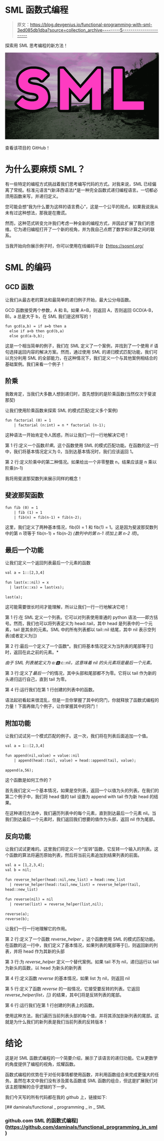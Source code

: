 # SML 函数式编程

> 原文：<https://blog.devgenius.io/functional-programming-with-sml-3ed085db1dba?source=collection_archive---------5----------------------->

探索用 SML 思考编程的新方法！

[![](img/c6d951b04d4c7b292c24f89f65999b56.png)](https://github.com/daminals/functional_programming_in_sml)

查看该项目的 GitHub！

# 为什么要麻烦 SML？

有一些特定的编程方式挑战着我们思考编写代码的方式。对我来说，SML 已经偏离了常规。标准元语言*(新泽西语法)*是一种完全函数式递归编程语言。一切都必须用函数来写，并递归定义。

您可能会想“我为什么要为这样的语言费心”，这是一个公平的观点。如果我说我从未有过这种想法，那我是在撒谎。

然而，这种范式转变允许我们考虑一种全新的编程方式，并因此扩展了我们的思维。它为递归编程打开了一个新的视角，并为我自己点燃了数学和计算之间的联系。

当我开始向你展示例子时，你可以使用在线编码平台【https://sosml.org/ 

# SML 的编码

## GCD 函数

让我们从最古老的算法和最简单的递归例子开始，最大公分母函数。

GCD 函数接受两个参数，A 和 B。如果 A=B，则返回 A，否则返回 GCD(A-B，B)。a 总是大于 b，在 SML 我们是这样写的！

```
fun gcd(a,b) = if a=b then a
  else if a<b then gcd(b,a)
  else gcd(a-b,b);
```

这是一个相当简单的例子，我们在 SML 定义了一个案例，并找到了一个使用 if 语句选择返回内容的解决方案。然而，通过使用 SML 的递归模式匹配功能，我们可以充分利用 SML 的全部能力，在这种情况下，我们定义一个与其他案例相结合的基础案例。我们来看一个例子！

## 阶乘

我敢肯定，当我们大多数人想到递归时，首先想到的是阶乘函数(当然仅次于斐波那契)

让我们使用阶乘函数来探索 SML 的模式匹配(定义多个案例)

```
fun factorial (0) = 1
    | factorial (n:int) = n * factorial (n-1);
```

这种语法一开始肯定令人困惑，所以让我们一行一行地解决它吧！

第 1 行:定义一个函数*阶乘*。这个函数使用 SML 的模式匹配功能。在函数的这一行中，我们将基本情况定义为 0，当到达基本情况时，我们应该返回 1。

第 2 行:定义阶乘中的第二种情况。如果给出一个非零整数 n，结果应该是 n 乘以阶乘(n-1)

我将用斐波那契数列来展示同样的概念！

## 斐波那契函数

```
fun fib (0) = 1 
    | fib (1) = 1
    | fib(n) = fib(n-1) + fib(n-2);
```

这里，我们定义了两种基本情况，fib(0) = 1 和 fib(1) = 1。这是因为斐波那契数列中的第 n 项等于 fib(n-1) + fib(n-2) *(数列中的第 n-1 项加上第 n-2 项)*。

## 最后一个功能

让我们定义一个返回列表最后一个元素的函数

```
val a = 1::[2,3,4]

fun last(x::nil) = x
  | last(x::xs) = last(xs);

last(a);
```

这可能需要很长时间才能理解，所以让我们一行一行地解决它吧！

第 1 行:在 SML 定义一个列表。它可以对列表使用普通的 python 语法——即方括号。然而，我们也可以将列表定义为 head::tail，其中 head 是列表中的一个元素，tail 是其余的元素。SML 中的所有列表都以 tail::nil 结尾，其中 nil 表示空列表(或者定义为[])

第 2 行:最后一个定义了一个函数*。我们将基本情况定义为当列表的尾部等于[]时，返回在此之前的元素。*

*由于 SML 列表被定义为 a::b::c::nil，这意味着 nil 的头元素将是最后一个元素。*

第 3 行:定义了*最后一个*的情况，其中头部和尾部都不为零。它将以 tail 作为新的头递归运行自己，直到 tail 为零。

第 4 行:运行我们在第 1 行创建的列表中的函数。

语法起初看起来很混乱，但是一旦你掌握了其中的窍门，你就释放了函数式编程的力量！下面再做几个例子，让你掌握其中的窍门！

## 附加功能

让我们试试另一个模式匹配的例子。这一次，我们将在列表后面追加一个值。

```
val a = 1::[2,3,4]

fun append(nil,value) = value::nil
    | append(head::tail, value) = head::append(tail, value);

append(a,56);
```

这个函数是如何工作的？

首先我们定义一个基本情况，如果是空列表，返回一个以值为头的列表。在我们的第二个例子中，我们将 head 值的 tail 设置为 append with tail 作为新 head 的结果。

在这种递归方法中，我们遍历列表中的每个元素，直到到达最后一个元素 nil。当我们到达最后一个元素时，我们返回我们想要的值作为头部，返回 nil 作为尾部。

## 反向功能

让我们试试更难的。这里我们将定义一个“反转”函数，它反转一个输入的列表。这个函数的算法将遍历原始列表，然后将当前元素追加到结果列表的前面。

```
val a = [1,2,3,4];
val b = nil;

fun reverse_helper(head::nil,new_list) = head::new_list
  | reverse_helper(head::tail,new_list) = reverse_helper(tail, head::new_list)

fun reverse(nil) = nil
  | reverse(list) = reverse_helper(list,nil);

reverse(a);
reverse(b);
```

让我们一行一行地理解它的作用。

第 2 行:定义了一个函数 *reverse_helper* 。这个函数使用 SML 的模式匹配功能。在函数的这一行中，我们定义了基本情况，如果列表的尾部等于[]，则返回新的列表，并将 head 作为其新的头部

第 3 行:为 *reverse_helper* 定义一个替代案例。如果 tail 不为 nil，递归运行以 tail 为新头的函数，以 head 为新头的新列表

第 4 行:定义函数 *reverse* 的基本情况，如果 list 为 nil，则返回 nil

第 5 行:定义了函数 *reverse* 的一般情况，它接受要反转的列表。它返回 *reverse_helper(list，[])* 的结果，其中[]将是反转列表的尾部。

第 6 行:运行我们在第 1 行创建的列表上的函数。

使用这种方法，我们遍历当前列表头部的每个值，并将其添加到新列表的尾部。这就是为什么我们的新列表是我们当前列表的反转版本！

# 结论

这是对 SML 函数式编程的一个简要介绍，展示了该语言的递归功能。它从更数学的角度提供了编程的视角，炫耀函数。

函数式编程的优势在于对任何事情都使用函数，并利用函数组合来完成更强大的任务。虽然在本文中我们没有涉及匿名函数或 SML 函数的组合，但这是扩展我们对该主题理解的合乎逻辑的下一步。

我们今天写的所有代码都在我的 github 上，链接如下:

[](https://github.com/daminals/functional_programming_in_sml) [## daminals/functional _ programming _ in _ SML

### github.com SML 的函数式编程](https://github.com/daminals/functional_programming_in_sml)